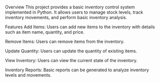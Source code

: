 Overview
This project provides a basic inventory control system implemented in Python. It allows users to manage stock levels, track inventory movements, and perform basic inventory analysis.

Features
Add Items: Users can add new items to the inventory with details such as item name, quantity, and price.

Remove Items: Users can remove items from the inventory.

Update Quantity: Users can update the quantity of existing items.

View Inventory: Users can view the current state of the inventory.

Inventory Reports: Basic reports can be generated to analyze inventory levels and movements.
